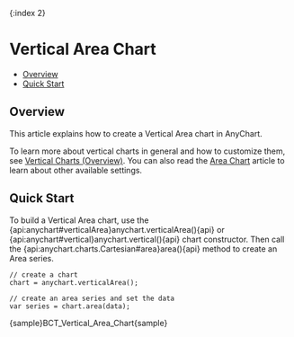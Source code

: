 {:index 2}
# Vertical Area Chart

* [Overview](#overview)
* [Quick Start](#quick_start)

## Overview

This article explains how to create a Vertical Area chart in AnyChart.

To learn more about vertical charts in general and how to customize them, see [Vertical Charts (Overview)](Overview). You can also read the [Area Chart](../Area_Chart) article to learn about other available settings.

## Quick Start

To build a Vertical Area chart, use the {api:anychart#verticalArea}anychart.verticalArea(){api} or {api:anychart#vertical}anychart.vertical(){api} chart constructor. Then call the {api:anychart.charts.Cartesian#area}area(){api} method to create an Area series.

```
// create a chart
chart = anychart.verticalArea();

// create an area series and set the data
var series = chart.area(data);
```

{sample}BCT\_Vertical\_Area\_Chart{sample}

